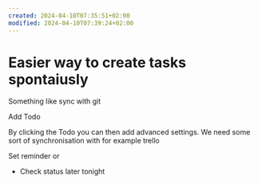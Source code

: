 ```yaml
---
created: 2024-04-10T07:35:51+02:00
modified: 2024-04-10T07:39:24+02:00
---
```


# Easier way to create tasks spontaiusly

Something like sync with git

Add Todo

By clicking the Todo you can then add advanced settings.
We need some sort of synchronisation with for example trello

Set reminder or
* Check status later tonight
